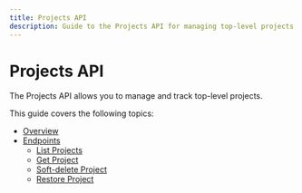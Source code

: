 ```yaml
---
title: Projects API
description: Guide to the Projects API for managing top-level projects.
---
```


# Projects API

The Projects API allows you to manage and track top-level projects.

This guide covers the following topics:

- [Overview](./overview.md)
- [Endpoints](./endpoints/index.md)
  - [List Projects](./endpoints/list-projects.md)
  - [Get Project](./endpoints/get-project.md)
  - [Soft-delete Project](./endpoints/delete-project.md)
  - [Restore Project](./endpoints/restore-project.md) 